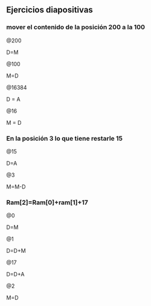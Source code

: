 ## Ejercicios diapositivas 

### mover el contenido de la posición 200 a la 100 


@200 


D=M 


@100 


M=D 


@16384 


D = A 


@16 


M = D 


### En la posición 3 lo que tiene restarle 15 


@15  


 D=A  


@3  


M=M-D  


### Ram[2]=Ram[0]+ram[1]+17 


@0  


 D=M  


@1 


 D=D+M  


@17  


D=D+A  


@2  


M=D  